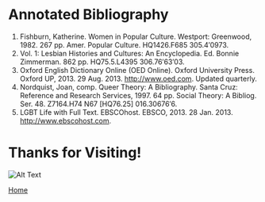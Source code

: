 # Annotated Bibliography

1. Fishburn, Katherine. Women in Popular Culture. Westport: Greenwood, 1982. 267 pp. Amer. Popular Culture. HQ1426.F685 305.4′0973.
2. Vol. 1: Lesbian Histories and Cultures: An Encyclopedia. Ed. Bonnie Zimmerman. 862 pp. HQ75.5.L4395 306.76′63′03.
3. Oxford English Dictionary Online (OED Online). Oxford University Press. Oxford UP, 2013. 29 Aug. 2013. <http://www.oed.com>. Updated quarterly.
4. Nordquist, Joan, comp. Queer Theory: A Bibliography. Santa Cruz: Reference and Research Services, 1997. 64 pp. Social Theory: A Bibliog. Ser. 48. Z7164.H74 N67 [HQ76.25] 016.30676′6.
5. LGBT Life with Full Text. EBSCOhost. EBSCO, 2013. 28 Jan. 2013. <http://www.ebscohost.com>.

# Thanks for Visiting! 

![Alt Text](https://media.giphy.com/media/k4ta29T68xlfi/giphy.gif)

[Home](https://gwilly.github.io/Ladies-Almanack)
